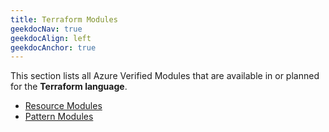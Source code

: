 ```yaml
---
title: Terraform Modules
geekdocNav: true
geekdocAlign: left
geekdocAnchor: true
---
```


This section lists all Azure Verified Modules that are available in or planned for the **Terraform language**.

- [Resource Modules](/Azure-Verified-Modules/indexes/terraform/tf-resource-modules)
- [Pattern Modules](/Azure-Verified-Modules/indexes/terraform/tf-pattern-modules)
